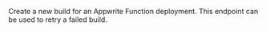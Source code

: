 Create a new build for an Appwrite Function deployment. This endpoint can be used to retry a failed build.